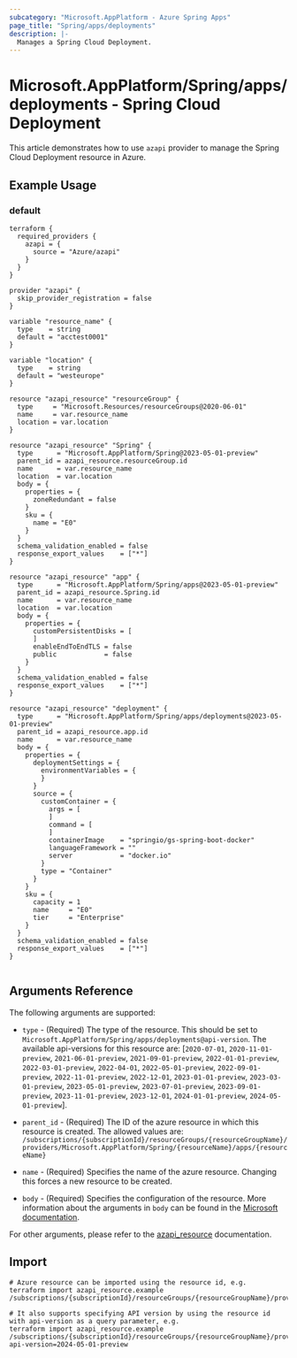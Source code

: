 ```yaml
---
subcategory: "Microsoft.AppPlatform - Azure Spring Apps"
page_title: "Spring/apps/deployments"
description: |-
  Manages a Spring Cloud Deployment.
---
```


# Microsoft.AppPlatform/Spring/apps/deployments - Spring Cloud Deployment

This article demonstrates how to use `azapi` provider to manage the Spring Cloud Deployment resource in Azure.

## Example Usage

### default

```hcl
terraform {
  required_providers {
    azapi = {
      source = "Azure/azapi"
    }
  }
}

provider "azapi" {
  skip_provider_registration = false
}

variable "resource_name" {
  type    = string
  default = "acctest0001"
}

variable "location" {
  type    = string
  default = "westeurope"
}

resource "azapi_resource" "resourceGroup" {
  type     = "Microsoft.Resources/resourceGroups@2020-06-01"
  name     = var.resource_name
  location = var.location
}

resource "azapi_resource" "Spring" {
  type      = "Microsoft.AppPlatform/Spring@2023-05-01-preview"
  parent_id = azapi_resource.resourceGroup.id
  name      = var.resource_name
  location  = var.location
  body = {
    properties = {
      zoneRedundant = false
    }
    sku = {
      name = "E0"
    }
  }
  schema_validation_enabled = false
  response_export_values    = ["*"]
}

resource "azapi_resource" "app" {
  type      = "Microsoft.AppPlatform/Spring/apps@2023-05-01-preview"
  parent_id = azapi_resource.Spring.id
  name      = var.resource_name
  location  = var.location
  body = {
    properties = {
      customPersistentDisks = [
      ]
      enableEndToEndTLS = false
      public            = false
    }
  }
  schema_validation_enabled = false
  response_export_values    = ["*"]
}

resource "azapi_resource" "deployment" {
  type      = "Microsoft.AppPlatform/Spring/apps/deployments@2023-05-01-preview"
  parent_id = azapi_resource.app.id
  name      = var.resource_name
  body = {
    properties = {
      deploymentSettings = {
        environmentVariables = {
        }
      }
      source = {
        customContainer = {
          args = [
          ]
          command = [
          ]
          containerImage    = "springio/gs-spring-boot-docker"
          languageFramework = ""
          server            = "docker.io"
        }
        type = "Container"
      }
    }
    sku = {
      capacity = 1
      name     = "E0"
      tier     = "Enterprise"
    }
  }
  schema_validation_enabled = false
  response_export_values    = ["*"]
}


```



## Arguments Reference

The following arguments are supported:

* `type` - (Required) The type of the resource. This should be set to `Microsoft.AppPlatform/Spring/apps/deployments@api-version`. The available api-versions for this resource are: [`2020-07-01`, `2020-11-01-preview`, `2021-06-01-preview`, `2021-09-01-preview`, `2022-01-01-preview`, `2022-03-01-preview`, `2022-04-01`, `2022-05-01-preview`, `2022-09-01-preview`, `2022-11-01-preview`, `2022-12-01`, `2023-01-01-preview`, `2023-03-01-preview`, `2023-05-01-preview`, `2023-07-01-preview`, `2023-09-01-preview`, `2023-11-01-preview`, `2023-12-01`, `2024-01-01-preview`, `2024-05-01-preview`].

* `parent_id` - (Required) The ID of the azure resource in which this resource is created. The allowed values are:  
  `/subscriptions/{subscriptionId}/resourceGroups/{resourceGroupName}/providers/Microsoft.AppPlatform/Spring/{resourceName}/apps/{resourceName}`

* `name` - (Required) Specifies the name of the azure resource. Changing this forces a new resource to be created.

* `body` - (Required) Specifies the configuration of the resource. More information about the arguments in `body` can be found in the [Microsoft documentation](https://learn.microsoft.com/en-us/azure/templates/Microsoft.AppPlatform/Spring/apps/deployments?pivots=deployment-language-terraform).

For other arguments, please refer to the [azapi_resource](https://registry.terraform.io/providers/Azure/azapi/latest/docs/resources/resource) documentation.

## Import

 ```shell
 # Azure resource can be imported using the resource id, e.g.
 terraform import azapi_resource.example /subscriptions/{subscriptionId}/resourceGroups/{resourceGroupName}/providers/Microsoft.AppPlatform/Spring/{resourceName}/apps/{resourceName}/deployments/{resourceName}
 
 # It also supports specifying API version by using the resource id with api-version as a query parameter, e.g.
 terraform import azapi_resource.example /subscriptions/{subscriptionId}/resourceGroups/{resourceGroupName}/providers/Microsoft.AppPlatform/Spring/{resourceName}/apps/{resourceName}/deployments/{resourceName}?api-version=2024-05-01-preview
 ```
